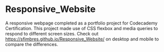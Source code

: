 # Responsive_Website
A responsive webpage completed as a portfolio project for Codecademy Certification. This project made use of CSS flexbox and media queries to respond to different screen sizes. Check out https://sfimbres.github.io/Responsive_Website/ on desktop and mobile to compare the differences.
